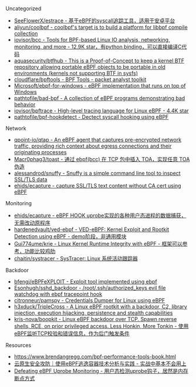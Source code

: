 Uncategorized

* [SeeFlowerX/estrace - 基于eBPF的syscall追踪工具，适用于安卓平台](https://github.com/SeeFlowerX/estrace)
* [aliyun/coolbpf - coolbpf's target is to build a platform for libbpf compile collection](https://github.com/aliyun/coolbpf)
* [iovisor/bcc - Tools for BPF-based Linux IO analysis, networking, monitoring, and more - 12.9K star，有python binding，可以直接编译C代码](https://github.com/iovisor/bcc)
* [aquasecurity/btfhub - This is a Proof-of-Concept to keep a kernel BTF repository allowing portable eBPF objects to be portable in old environments (kernels not supporting BTF in sysfs)](https://github.com/aquasecurity/btfhub)
* [cloudflare/bpftools - BPF Tools - packet analyst toolkit](https://github.com/cloudflare/bpftools)
* [Microsoft/ebpf-for-windows - eBPF implementation that runs on top of Windows](https://github.com/Microsoft/ebpf-for-windows)
* [pathtofile/bad-bpf - A collection of eBPF programs demonstrating bad behavior](https://github.com/pathtofile/bad-bpf)
* [iovisor/bpftrace - High-level tracing language for Linux eBPF - 4.4K star](https://github.com/iovisor/bpftrace)
* [pathtofile/bpf-hookdetect - Dectect syscall hooking using eBPF](https://github.com/pathtofile/bpf-hookdetect)

Network

* [qpoint-io/qtap - An eBPF agent that captures pre-encrypted network traffic, providing rich context about egress connections and their originating processes](https://github.com/qpoint-io/qtap)
* [Macr0phag3/toast - 通过 ebpf(bcc) 在 TCP 包中插入 TOA，实现任意 TOA 伪造](https://github.com/Macr0phag3/toast)
* [alessandrod/snuffy - Snuffy is a simple command line tool to inspect SSL/TLS data](https://github.com/alessandrod/snuffy)
* [ehids/ecapture - capture SSL/TLS text content without CA cert using eBPF](https://github.com/ehids/ecapture/)

Monitoring

* [ehids/ecapture - eBPF HOOK uprobe实现的各种用户态进程的数据捕获，无需改动原程序](https://github.com/ehids/ecapture)
* [hardenedvault/ved-ebpf - VED-eBPF: Kernel Exploit and Rootkit Detection using eBPF - demo阶段，非通用模块](https://github.com/hardenedvault/ved-ebpf)
* [Gui774ume/krie - Linux Kernel Runtime Integrity with eBPF - 框架可以参考，功能比较鸡肋](https://github.com/Gui774ume/krie)
* [chaitin/systracer - SysTracer: Linux 系统活动跟踪器](https://github.com/chaitin/systracer)

Backdoor

* [bfengj/eBPFeXPLOIT - Exploit tool implemented using ebpf](https://github.com/bfengj/eBPFeXPLOIT)
* [Esonhugh/sshd_backdoor - /root/.ssh/authorized_keys evil file watchdog with ebpf tracepoint hook](https://github.com/Esonhugh/sshd_backdoor)
* [citronneur/pamspy - Credentials Dumper for Linux using eBPF](https://github.com/citronneur/pamspy)
* [h3xduck/TripleCross - A Linux eBPF rootkit with a backdoor, C2, library injection, execution hijacking, persistence and stealth capabilities](https://github.com/h3xduck/TripleCross)
* [kris-nova/boopkit - Linux eBPF backdoor over TCP. Spawn reverse shells, RCE, on prior privileged access. Less Honkin, More Tonkin - 使用eBPF监听TCP校验和错误信息，作为后门触发条件](https://github.com/kris-nova/boopkit)

Resources

* https://www.brendangregg.com/bpf-performance-tools-book.html
* [云原生安全攻防｜使用eBPF逃逸容器技术分析与实践 - 实战中基本不会用上](https://mp.weixin.qq.com/s/Psqy3X3VdUPga7f2cnct1g)
* [Defeating eBPF Uprobe Monitoring - 用户态检测uprobe钩子，居然是内存断点方式](https://blog.quarkslab.com/defeating-ebpf-uprobe-monitoring.html)
